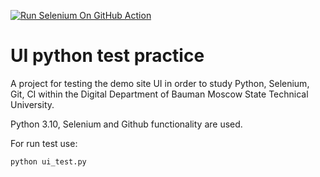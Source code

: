 [![Run Selenium On GitHub Action](https://github.com/QWertyIX/test_ui_practice/actions/workflows/Selenium-Action_Template.yaml/badge.svg)](https://github.com/QWertyIX/test_ui_practice/actions/workflows/Selenium-Action_Template.yaml)
# UI python test practice


A project for testing the demo site UI in order to study Python, Selenium, Git, CI within the Digital Department of Bauman Moscow State Technical University.

Python 3.10, Selenium and Github functionality are used.


For run test use:
```
python ui_test.py
```
